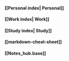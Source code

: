 #### [[Personal index| Personal]]
#### [[Work index| Work]]
#### [[Study index| Study]]
#### [[markdown-cheat-sheet]]
#### [[Notes_hub.base]]